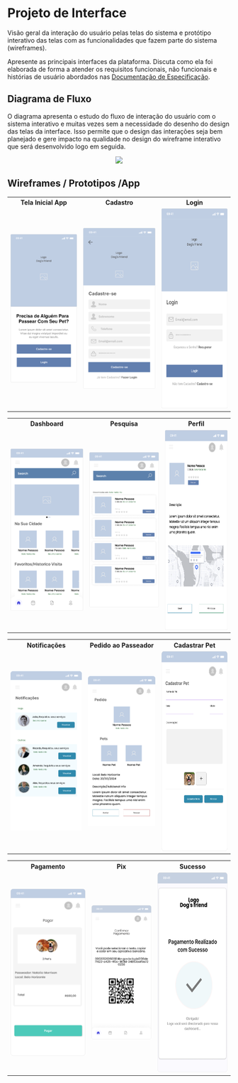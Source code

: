 # Projeto de Interface

Visão geral da interação do usuário pelas telas do sistema e protótipo interativo das telas com as funcionalidades que fazem parte do sistema (wireframes).

Apresente as principais interfaces da plataforma. Discuta como ela foi elaborada de forma a atender os requisitos funcionais, não funcionais e histórias de usuário abordados nas <a href="2-Especificação do Projeto.md"> Documentação de Especificação</a>.

## Diagrama de Fluxo

O diagrama apresenta o estudo do fluxo de interação do usuário com o sistema interativo e muitas vezes sem a necessidade do desenho do design das telas da interface. Isso permite que o design das interações seja bem planejado e gere impacto na qualidade no design do wireframe interativo que será desenvolvido logo em seguida.

<p align="center">
<img src="./img/diagramas/diagrama_de_fluxo.png">    
</p>

## Wireframes / Prototipos /App

<table >
    <tr >
       <th>Tela Inicial App</th>
       <th>Cadastro</th>
       <th>Login</th>
    </tr>
    <tr>
    <td width="300" style="text-align:center">
       <img width="200" style="margin-right: 20px"  src="./img/wireframes/Home.png">
    </td>
      <td width="300" style="text-align:center">
        <img width="200" style="margin-right: 20px"  src="./img/wireframes/Cadastro.png">
    </td>
       <td width="300" style="text-align:center">
       <img width="200" height="450" style="margin-right: 20px" src="./img/wireframes/Login.png">
    </td>
    </tr>
</table>
<table >
    <tr >
       <th>Dashboard</th>
       <th>Pesquisa</th>
       <th>Perfil</th>
    </tr>
    <tr>
    <td width="300" style="text-align:center">
       <img width="200" style="margin-right: 20px"  src="./img/wireframes/Dashboard.png">
    </td>
      <td width="300" style="text-align:center">
        <img width="200" style="margin-right: 20px"  src="./img/wireframes/Search.png">
    </td>
       <td width="300" style="text-align:center">
       <img width="200" height="450" style="margin-right: 20px" src="./img/wireframes/Perfil.png">
    </td>
    </tr>
</table>

 <table >
    <tr >
       <th>Notificações</th>
       <th>Pedido ao Passeador</th>
       <th>Cadastrar Pet</th>
    </tr>
    <tr>
    <td width="300" >
       <img width="200" style="margin-right: 20px"  src="./img/wireframes/Notificações.png">
    </td>
      <td width="300" >
        <img width="200" style="margin-right: 20px"  src="./img/wireframes/Pedido.png">
    </td>
       <td width="300" >
       <img width="200" height="450" style="margin-right: 20px" src="./img/wireframes/CadastroPet.png">
    </td>
    </tr>
</table>
 
 
 <table >
    <tr >
       <th>Pagamento</th>
       <th>Pix</th>
       <th>Sucesso</th>
    </tr>
    <tr>
    <td width="300" style="text-align:center">
       <img width="200" style="margin-right: 20px"  src="./img/wireframes/Pagamento.png">
    </td>
      <td width="300" style="text-align:center">
        <img width="200" style="margin-right: 20px"  src="./img/wireframes/Pix.png">
    </td>
       <td width="300" style="text-align:center">
       <img width="200" height="450" style="margin-right: 20px" src="./img/wireframes/Sucesso.png">
    </td>
    </tr>
</table>
 
